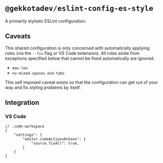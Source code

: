 # `@gekkotadev/eslint-config-es-style`

A primarily stylistic ESLint configuration.

## Caveats

This shared configuration is only concerned with automatically applying rules
(via the `--fix` flag or VS Code extension). All rules aside from exceptions
specified below that cannot be fixed automatically are ignored.

- `max-len`
- `no-mixed-spaces-and-tabs`

This self imposed caveat exists so that the configuration can get out of your
way and fix styling problems by itself.

## Integration

### VS Code

```jsonc
// .code-workspace
{
    "settings": {
        "editor.codeActionsOnSave": {
            "source.fixAll": true,
        }
    }
}
```
